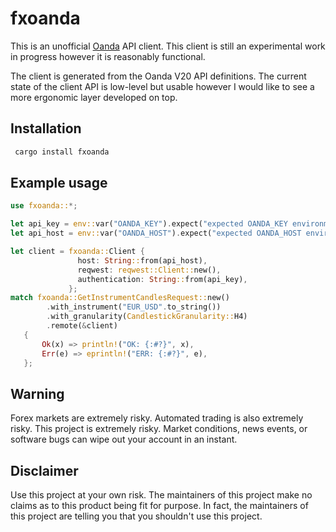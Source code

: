 # fxoanda

This is an unofficial [Oanda](https://wwww.oanda.com/) API client. This client is still
an experimental work in progress however it is reasonably functional.

The client is generated from the Oanda V20 API definitions. The current state of the client
API is low-level but usable however I would like to see a more ergonomic layer developed on
top.

## Installation

```rust
 cargo install fxoanda
```

## Example usage

```rust
use fxoanda::*;

let api_key = env::var("OANDA_KEY").expect("expected OANDA_KEY environment variable to be set");
let api_host = env::var("OANDA_HOST").expect("expected OANDA_HOST environment variable to be set");

let client = fxoanda::Client {
               host: String::from(api_host),
               reqwest: reqwest::Client::new(),
               authentication: String::from(api_key),
             };
match fxoanda::GetInstrumentCandlesRequest::new()
        .with_instrument("EUR_USD".to_string())
        .with_granularity(CandlestickGranularity::H4)
        .remote(&client)
   {
       Ok(x) => println!("OK: {:#?}", x),
       Err(e) => eprintln!("ERR: {:#?}", e),
   };

```

## Warning

Forex markets are extremely risky. Automated trading is also extremely risky.
This project is extremely risky. Market conditions, news events, or software bugs
can wipe out your account in an instant.

## Disclaimer

Use this project at your own risk. The maintainers of this project make no
claims as to this product being fit for purpose. In fact, the maintainers of this
project are telling you that you shouldn't use this project.

